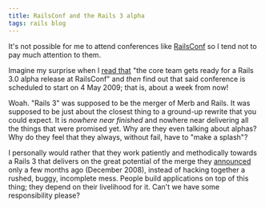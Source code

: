 ```yaml
---
title: RailsConf and the Rails 3 alpha
tags: rails blog
---
```


It's not possible for me to attend conferences like [RailsConf](http://en.oreilly.com/rails2009/) so I tend not to pay much attention to them.

Imagine my surprise when I [read that](http://weblog.rubyonrails.org/2009/4/24/this-week-in-edge-rails) "the core team gets ready for a Rails 3.0 alpha release at RailsConf" and *then* find out that said conference is scheduled to start on 4 May 2009; that is, about a week from now!

Woah. "Rails 3" was supposed to be the merger of Merb and Rails. It was supposed to be just about the closest thing to a ground-up rewrite that you could expect. It is *nowhere near finished* and nowhere near delivering all the things that were promised yet. Why are they even talking about alphas? Why do they feel that they always, without fail, have to "make a splash"?

I personally would rather that they work patiently and methodically towards a Rails 3 that delivers on the great potential of the merge they [announced](http://rubyonrails.org/merb) only a few months ago (December 2008), instead of hacking together a rushed, buggy, incomplete mess. People build applications on top of this thing; they depend on their livelihood for it. Can't we have some responsibility please?
